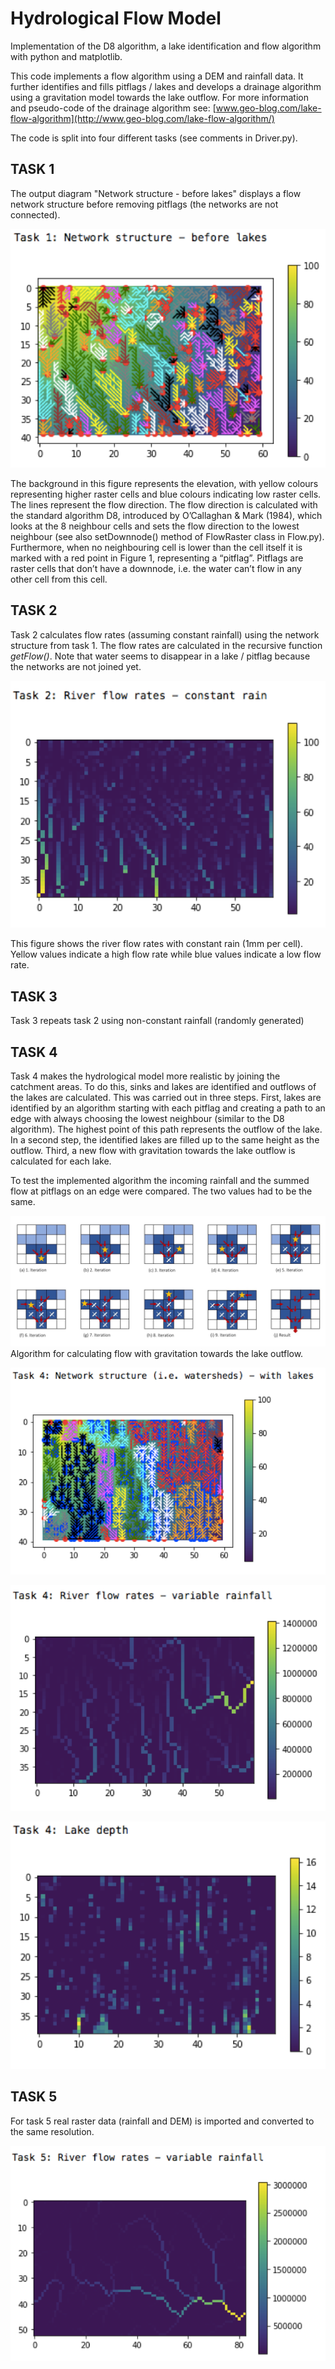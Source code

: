 # Hydrological Flow Model

Implementation of the D8 algorithm, a lake identification and flow algorithm with python and matplotlib.

This code implements a flow algorithm using a DEM and rainfall data. It further identifies and fills pitflags / lakes and develops a drainage algorithm using a gravitation model towards the lake outflow. For more information and pseudo-code of the drainage algorithm see: [www.geo-blog.com/lake-flow-algorithm](http://www.geo-blog.com/lake-flow-algorithm/)

The code is split into four different tasks (see comments in Driver.py).


## TASK 1

The output diagram "Network structure - before lakes" displays a flow network structure before removing pitflags (the networks are not connected).


![task1](img/task1.png)

The background in this figure represents the elevation, with yellow colours representing higher raster cells and blue colours indicating low raster cells. The lines represent the flow direction. The flow direction is calculated with the standard algorithm D8, introduced by O’Callaghan & Mark (1984), which looks at the 8 neighbour cells and sets the flow direction to the lowest neighbour (see also setDownnode() method of FlowRaster class in Flow.py). Furthermore, when no neighbouring cell is lower than the cell itself it is marked with a red point in Figure 1, representing a “pitflag”. Pitflags are raster cells that don’t have a downnode, i.e. the water can’t flow in any other cell from this cell.



## TASK 2

Task 2 calculates flow rates (assuming constant rainfall) using the network structure from task 1. The flow rates are calculated in the recursive function *getFlow()*. Note that water seems to disappear in a lake / pitflag because the networks are not joined yet.

![task1](img/task2.png)

This figure shows the river flow rates with constant rain (1mm per cell). Yellow values indicate a high flow rate while blue values indicate a low flow rate.


## TASK 3

Task 3 repeats task 2 using non-constant rainfall (randomly generated)


## TASK 4

Task 4 makes the hydrological model more realistic by joining the catchment areas. To do this, sinks and lakes are identified and outflows of the lakes are calculated.
This was carried out in three steps. First, lakes are identified by an algorithm starting with each pitflag and creating a path to an edge with always choosing the lowest neighbour (similar to the D8 algorithm). The highest point of this path represents the outflow of the lake. In a second step, the identified lakes are filled up to the same height as the outflow. Third, a new flow with gravitation towards the lake outflow is calculated for each lake.

To test the implemented algorithm the incoming rainfall and the summed flow at pitflags on an edge were compared. The two values had to be the same.

![algorithm](img/algorithm.jpg)
Algorithm for calculating flow with gravitation towards the lake outflow.

![task4](img/task40.png)

![task4](img/task41.png)

![task4](img/task42.png)


## TASK 5

For task 5 real raster data (rainfall and DEM) is imported and converted to the same resolution.

![task5](img/task5.png)


